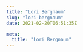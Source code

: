 ```yaml
---
title: "Lori Bergnaum"
slug: "lori-bergnaum"
date: 2021-02-20T06:51:35Z

meta:
  title: "Lori Bergnaum"
---
```


